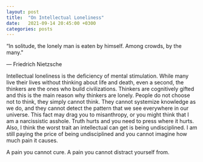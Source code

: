 ```yaml
---
layout: post
title:  "On Intellectual Loneliness"
date:   2021-09-14 20:45:00 +0300
categories: posts
---
```


“In solitude, the lonely man is eaten by himself. Among crowds, by the many."

― Friedrich Nietzsche




Intellectual loneliness is the deficiency of mental stimulation. While many live their lives without thinking about life and death, even a second, the thinkers are the ones who build civilizations. 
Thinkers are cognitively gifted and this is the main reason why thinkers are lonely. People do not choose not to think, they simply cannot think. They cannot systemize knowledge as we do, and they cannot detect the pattern that we see everywhere in our universe.
This fact may drag you to misanthropy, or you might think that I am a narcissistic asshole. Truth hurts and you need to press where it hurts.
Also, I think the worst trait an intellectual can get is being undisciplined. I am still paying the price of being undisciplined and you cannot imagine how much pain it causes.


A pain you cannot cure. A pain you cannot distract yourself from.

